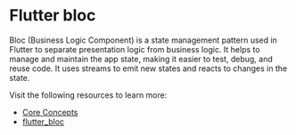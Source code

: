 # Flutter bloc

Bloc (Business Logic Component) is a state management pattern used in Flutter to separate presentation logic from business logic. It helps to manage and maintain the app state, making it easier to test, debug, and reuse code. It uses streams to emit new states and reacts to changes in the state.

Visit the following resources to learn more:

- [Core Concepts](https://bloclibrary.dev/#/flutterbloccoreconcepts)
- [flutter_bloc](https://pub.dev/packages/flutter_bloc)
